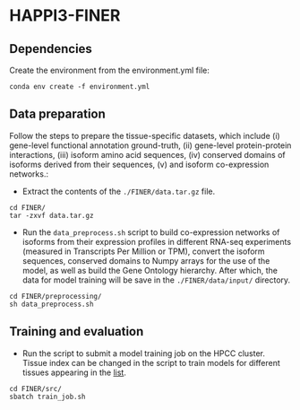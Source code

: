 # HAPPI3-FINER

## Dependencies
Create the environment from the environment.yml file:
```
conda env create -f environment.yml
```

## Data preparation
Follow the steps to prepare the tissue-specific datasets, which include (i) gene-level functional annotation ground-truth, (ii) gene-level protein-protein interactions, (iii) isoform amino acid sequences, (iv) conserved domains of isoforms derived from their sequences, (v) and isoform co-expression networks.:
- Extract the contents of the `./FINER/data.tar.gz` file.
```
cd FINER/
tar -zxvf data.tar.gz
```
- Run the `data_preprocess.sh` script to build co-expression networks of isoforms from their expression profiles in different RNA-seq experiments (measured in Transcripts Per Million or TPM), convert the isoform sequences, conserved domains to Numpy arrays for the use of the model, as well as build the Gene Ontology hierarchy. After which, the data for model training will be save in the `./FINER/data/input/` directory.
```
cd FINER/preprocessing/
sh data_preprocess.sh
```

## Training and evaluation
- Run the script to submit a model training job on the HPCC cluster. Tissue index can be changed in the script to train models for different tissues appearing in the [list](https://github.com/haochenucr/FINER/blob/main/src/train.sh).
```
cd FINER/src/
sbatch train_job.sh
```
